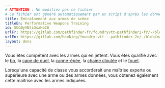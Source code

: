 ```yaml
---
# ATTENTION : Ne modifiez pas ce fichier
# Ce fichier est généré automatiquement par un script d'après les données du module Foundry VTT officiel et de sa traduction
title: Entraînement aux armes de scène
titleEn: Performative Weapons Training
id: SOG0yVNtiDsaNbIO
urlFr: https://gitlab.com/pathfinder-fr/foundryvtt-pathfinder2-fr/-/blob/master/data/feats/SOG0yVNtiDsaNbIO.htm
urlEn: https://gitlab.com/hooking/foundry-vtt---pathfinder-2e/-/blob/master/packs/data/feats.db/performative-weapons-training.json
layout: dons
---
```

Vous êtes compétent avec les armes qui en jettent. Vous êtes qualifié avec le [bo](../équipements/bô.html), la [cape de duel](../équipements/cape-de-duel.html), la [canne-épée](../équipements/canne-épée.html), la [chaine cloutée](../équipements/chaîne-cloutée.html) et le [fouet](../équipements/fouet.html).

Lorsqu'une capacité de classe vous accorderait une maîtrise experte ou supérieure avec une arme ou des armes données, vous obtenez également cette maîtrise avec les armes indiquées.
